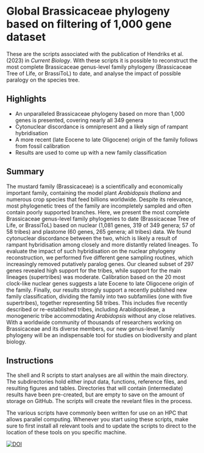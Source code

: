 # Global Brassicaceae phylogeny based on filtering of 1,000 gene dataset

These are the scripts associated with the publication of Hendriks et al. (2023) in <i>Current Biology</i>.
With these scripts it is possible to reconstruct the most complete Brassicaceae genus-level family phylogeny (Brassicaceae Tree of Life, or BrassiToL) to date, and analyse the impact of possible paralogy on the species tree.

## Highlights

- An unparalleled Brassicaceae phylogeny based on more than 1,000 genes is presented, covering nearly all 349 genera
- Cytonuclear discordance is omnipresent and a likely sign of rampant hybridisation
- A more recent (late Eocene to late Oligocene) origin of the family follows from fossil calibration
- Results are used to come up with a new family classification

## Summary
The mustard family (Brassicaceae) is a scientifically and economically important family, containing the model plant <i>Arabidopsis thaliana</i> and numerous crop species that feed billions worldwide. Despite its relevance, most phylogenetic trees of the family are incompletely sampled and often contain poorly supported branches. Here, we present the most complete Brassicaceae genus-level family phylogenies to date (Brassicaceae Tree of Life, or BrassiToL) based on nuclear (1,081 genes, 319 of 349 genera; 57 of 58 tribes) and plastome (60 genes, 265 genera; all tribes) data. We found cytonuclear discordance between the two, which is likely a result of rampant hybridisation among closely and more distantly related lineages. To evaluate the impact of such hybridisation on the nuclear phylogeny reconstruction, we performed five different gene sampling routines, which increasingly removed putatively paralog genes. Our cleaned subset of 297 genes revealed high support for the tribes, while support for the main lineages (supertribes) was moderate. Calibration based on the 20 most clock-like nuclear genes suggests a late Eocene to late Oligocene origin of the family. Finally, our results strongly support a recently published new family classification, dividing the family into two subfamilies (one with five supertribes), together representing 58 tribes. This includes five recently described or re-established tribes, including Arabidopsideae, a monogeneric tribe accommodating <i>Arabidopsis</i> without any close relatives. With a worldwide community of thousands of researchers working on Brassicaceae and its diverse members, our new genus-level family phylogeny will be an indispensable tool for studies on biodiversity and plant biology.

## Instructions

The shell and R scripts to start analyses are all within the main directory. The subdirectories hold either input data, functions, reference files, and resulting figures and tables. Directories that will contain (intermediate) results have been pre-created, but are empty to save on the amount of storage on GitHub. The scripts will create the revelant files in the process.

The various scripts have commonly been written for use on an HPC that allows parallel computing. Whenever you start using these scripts, make sure to first install all relevant tools and to update the scripts to direct to the location of these tools on you specific machine. 

[![DOI](https://zenodo.org/badge/647656354.svg)](https://zenodo.org/badge/latestdoi/647656354)
